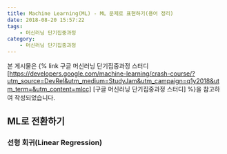 ```yaml
---
title: Machine Learning(ML) - ML 문제로 표현하기(용어 정리)
date: 2018-08-20 15:57:22
tags: 
    - 머신러닝 단기집중과정
category: 
    - 머신러닝 단기집중과정
---
```


본 게시물은 {% link 구글 머신러닝 단기집중과정 스터디 [https://developers.google.com/machine-learning/crash-course/?utm_source=DevRel&utm_medium=StudyJam&utm_campaign=q1y2018&utm_term=&utm_content=mlcc] [구글 머신러닝 단기집중과정 스터디] %}을 참고하여 작성되었습니다.

<!-- toc -->

## ML로 전환하기
### 선형 회귀(Linear Regression)